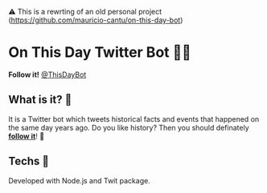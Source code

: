 ⚠️ This is a rewrting of an old personal project (https://github.com/mauricio-cantu/on-this-day-bot)

<h1>On This Day Twitter Bot 🤖🔎</h1>
<p><strong>Follow it!</strong> <a href="https://twitter.com/ThisDayBot" target="blank">@ThisDayBot</a></h2>

## What is it? 🤔
It is a Twitter bot which tweets historical facts and events that happened on the same day years ago. Do you like history? Then you should definately <b><a href="https://twitter.com/ThisDayBot" target="blank">follow it</a></b>! 🤩

## Techs 🚀
Developed with Node.js and Twit package.
